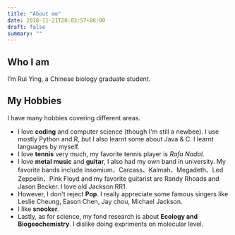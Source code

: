 ```yaml
---
title: "About me"
date: 2018-11-21T20:03:57+08:00
draft: false
summary: ""
---
```


## Who I am

I’m Rui Ying, a Chinese biology graduate student.

## My Hobbies

I have many hobbies covering different areas.

* I love **coding** and computer science (though I'm still a newbee). I use mostly Python and R, but I also learnt some about Java & C. I learnt languages by myself.
* I love **tennis** very much, my favorite tennis player is _Rafa Nadal_.
* I love **metal music** and **guitar**, I also had my own band in university. My favorite bands include Insomium、Carcass、Kalmah、Megadeth、Led Zeppelin、Pink Floyd and my favorite guitarist are Randy Rhoads and Jason Becker. I love old Jackson RR1.
* However, I don't reject **Pop**. I really appreciate some famous singers like Leslie Cheung, Eason Chen, Jay chou, Michael Jackson.
* I like **snooker**.
* Lastly, as for science, my fond research is about **Ecology and Biogeochemistry**. I dislike doing expriments on molecular level.
